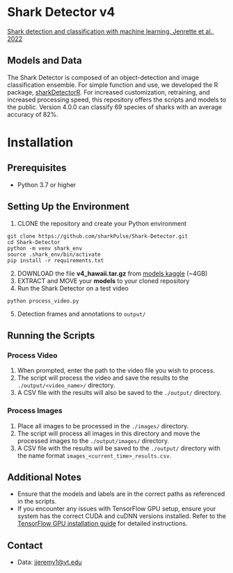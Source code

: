 # Shark Detector v4 
[Shark detection and classification with machine learning, Jenrette et al., 2022](http://seaql.org/wp-content/uploads/2022/06/SD.pdf)

## Models and Data
The Shark Detector is composed of an object-detection and image classification ensemble. For simple function and use, we developed the R package, [sharkDetectorR](https://github.com/sharkPulse/sharkDetectorR). For increased customization, retraining, and increased processing speed, this repository offers the scripts and models to the public. Version 4.0.0 can classify 69 species of sharks with an average accuracy of 82%.  

# Installation

## Prerequisites
- Python 3.7 or higher

## Setting Up the Environment
1. CLONE the repository and create your Python environment 
```
git clone https://github.com/sharkPulse/Shark-Detector.git
cd Shark-Detector
python -m venv shark_env
source .shark_env/bin/activate
pip install -r requirements.txt
```
2. DOWNLOAD the file **v4_hawaii.tar.gz** from [models kaggle](https://www.kaggle.com/datasets/jeremyjer/sharkdetector) (~4GB)
3. EXTRACT and MOVE your **models** to your cloned repository
4. Run the Shark Detector on a test video 
```
python process_video.py
```
5. Detection frames and annotations to `output/`

## Running the Scripts

### Process Video
1. When prompted, enter the path to the video file you wish to process.
2. The script will process the video and save the results to the `./output/<video_name>/` directory.
3. A CSV file with the results will also be saved to the `./output/` directory.

### Process Images
1. Place all images to be processed in the `./images/` directory.
2. The script will process all images in this directory and move the processed images to the `./output/images/` directory.
3. A CSV file with the results will be saved to the `./output/` directory with the name format `images_<current_time>_results.csv`.

## Additional Notes
- Ensure that the models and labels are in the correct paths as referenced in the scripts.
- If you encounter any issues with TensorFlow GPU setup, ensure your system has the correct CUDA and cuDNN versions installed. Refer to the [TensorFlow GPU installation guide](https://www.tensorflow.org/install/gpu) for detailed instructions.

## Contact
- Data: jjeremy1@vt.edu
